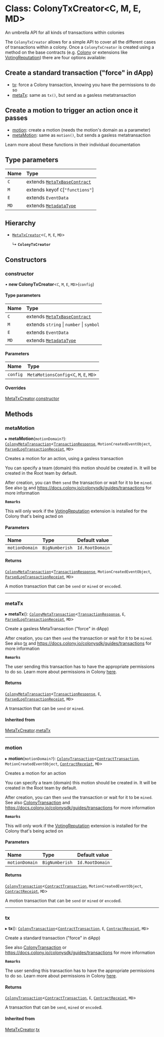 # Class: ColonyTxCreator<C, M, E, MD\>

An umbrella API for all kinds of transactions within colonies

The `ColonyTxCreator` allows for a simple API to cover all the different cases of transactions within a colony. Once a `ColonyTxCreator` is created using a method on the base contracts (e.g. [Colony](Colony.md) or extensions like [VotingReputation](VotingReputation.md)) there are four options available:

## Create a standard transaction ("force" in dApp)

- [tx](ColonyTxCreator.md#tx): force a Colony transaction, knowing you have the permissions to do so
- [metaTx](ColonyTxCreator.md#metatx): same as `tx()`, but send as a gasless metatransaction

## Create a motion to trigger an action once it passes

- [motion](ColonyTxCreator.md#motion): create a motion (needs the motion's domain as a parameter)
- [metaMotion](ColonyTxCreator.md#metamotion): same as `motion()`, but sends a gasless metatransaction

Learn more about these functions in their individual documentation

## Type parameters

| Name | Type |
| :------ | :------ |
| `C` | extends [`MetaTxBaseContract`](../interfaces/MetaTxBaseContract.md) |
| `M` | extends keyof `C`[``"functions"``] |
| `E` | extends `EventData` |
| `MD` | extends [`MetadataType`](../enums/MetadataType.md) |

## Hierarchy

- [`MetaTxCreator`](MetaTxCreator.md)<`C`, `M`, `E`, `MD`\>

  ↳ **`ColonyTxCreator`**

## Constructors

### constructor

• **new ColonyTxCreator**<`C`, `M`, `E`, `MD`\>(`config`)

#### Type parameters

| Name | Type |
| :------ | :------ |
| `C` | extends [`MetaTxBaseContract`](../interfaces/MetaTxBaseContract.md) |
| `M` | extends `string` \| `number` \| `symbol` |
| `E` | extends `EventData` |
| `MD` | extends [`MetadataType`](../enums/MetadataType.md) |

#### Parameters

| Name | Type |
| :------ | :------ |
| `config` | `MetaMotionsConfig`<`C`, `M`, `E`, `MD`\> |

#### Overrides

[MetaTxCreator](MetaTxCreator.md).[constructor](MetaTxCreator.md#constructor)

## Methods

### metaMotion

▸ **metaMotion**(`motionDomain?`): [`ColonyMetaTransaction`](../interfaces/ColonyMetaTransaction.md)<[`TransactionResponse`](../interfaces/TransactionResponse.md), `MotionCreatedEventObject`, [`ParsedLogTransactionReceipt`](../interfaces/ParsedLogTransactionReceipt.md), `MD`\>

Creates a motion for an action, using a gasless transaction

You can specify a team (domain) this motion should be created in. It will be created in the Root team by default.

After creation, you can then `send` the transaction or wait for it to be `mined`.
See also [tx](TxCreator.md#tx) and https://docs.colony.io/colonysdk/guides/transactions for more information

**`Remarks`**

This will only work if the [VotingReputation](VotingReputation.md) extension is installed for the Colony that's being acted on

#### Parameters

| Name | Type | Default value |
| :------ | :------ | :------ |
| `motionDomain` | `BigNumberish` | `Id.RootDomain` |

#### Returns

[`ColonyMetaTransaction`](../interfaces/ColonyMetaTransaction.md)<[`TransactionResponse`](../interfaces/TransactionResponse.md), `MotionCreatedEventObject`, [`ParsedLogTransactionReceipt`](../interfaces/ParsedLogTransactionReceipt.md), `MD`\>

A motion transaction that can be `send` or `mined` or `encode`d.

___

### metaTx

▸ **metaTx**(): [`ColonyMetaTransaction`](../interfaces/ColonyMetaTransaction.md)<[`TransactionResponse`](../interfaces/TransactionResponse.md), `E`, [`ParsedLogTransactionReceipt`](../interfaces/ParsedLogTransactionReceipt.md), `MD`\>

Create a gasless MetaTransaction ("force" in dApp)

After creation, you can then `send` the transaction or wait for it to be `mined`.
See also [tx](TxCreator.md#tx) and https://docs.colony.io/colonysdk/guides/transactions for more information

**`Remarks`**

The user sending this transaction has to have the appropriate permissions to do so. Learn more about permissions in Colony [here](/develop/dev-learning/permissions).

#### Returns

[`ColonyMetaTransaction`](../interfaces/ColonyMetaTransaction.md)<[`TransactionResponse`](../interfaces/TransactionResponse.md), `E`, [`ParsedLogTransactionReceipt`](../interfaces/ParsedLogTransactionReceipt.md), `MD`\>

A transaction that can be `send` or `mined`.

#### Inherited from

[MetaTxCreator](MetaTxCreator.md).[metaTx](MetaTxCreator.md#metatx)

___

### motion

▸ **motion**(`motionDomain?`): [`ColonyTransaction`](../interfaces/ColonyTransaction.md)<[`ContractTransaction`](../interfaces/ContractTransaction.md), `MotionCreatedEventObject`, [`ContractReceipt`](../interfaces/ContractReceipt.md), `MD`\>

Creates a motion for an action

You can specify a team (domain) this motion should be created in. It will be created in the Root team by default.

After creation, you can then `send` the transaction or wait for it to be `mined`.
See also [ColonyTransaction](../interfaces/ColonyTransaction.md) and https://docs.colony.io/colonysdk/guides/transactions for more information

**`Remarks`**

This will only work if the [VotingReputation](VotingReputation.md) extension is installed for the Colony that's being acted on

#### Parameters

| Name | Type | Default value |
| :------ | :------ | :------ |
| `motionDomain` | `BigNumberish` | `Id.RootDomain` |

#### Returns

[`ColonyTransaction`](../interfaces/ColonyTransaction.md)<[`ContractTransaction`](../interfaces/ContractTransaction.md), `MotionCreatedEventObject`, [`ContractReceipt`](../interfaces/ContractReceipt.md), `MD`\>

A motion transaction that can be `send` or `mined` or `encode`d.

___

### tx

▸ **tx**(): [`ColonyTransaction`](../interfaces/ColonyTransaction.md)<[`ContractTransaction`](../interfaces/ContractTransaction.md), `E`, [`ContractReceipt`](../interfaces/ContractReceipt.md), `MD`\>

Create a standard transaction ("force" in dApp)

See also [ColonyTransaction](../interfaces/ColonyTransaction.md) or https://docs.colony.io/colonysdk/guides/transactions for more information

**`Remarks`**

The user sending this transaction has to have the appropriate permissions to do so. Learn more about permissions in Colony [here](/develop/dev-learning/permissions).

#### Returns

[`ColonyTransaction`](../interfaces/ColonyTransaction.md)<[`ContractTransaction`](../interfaces/ContractTransaction.md), `E`, [`ContractReceipt`](../interfaces/ContractReceipt.md), `MD`\>

A transaction that can be `send`, `mined` or `encode`d.

#### Inherited from

[MetaTxCreator](MetaTxCreator.md).[tx](MetaTxCreator.md#tx)
